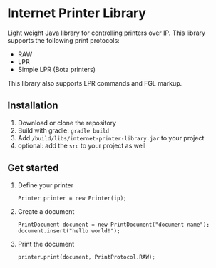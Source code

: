 # Internet Printer Library
Light weight Java library for controlling printers over IP.
This library supports the following print protocols:
* RAW
* LPR
* Simple LPR (Bota printers)

This library also supports LPR commands and FGL markup.

## Installation
1. Download or clone the repository
2. Build with gradle: ```gradle build```
3. Add ```/build/libs/internet-printer-library.jar``` to your project
4. optional: add the ```src``` to your project as well
 
## Get started
 1. Define your printer

    ```
    Printer printer = new Printer(ip);
    ```

 2. Create a document

    ```
    PrintDocument document = new PrintDocument("document name");
    document.insert("hello world!");
    ```

 3. Print the document

    ```
    printer.print(document, PrintProtocol.RAW);
    ```



